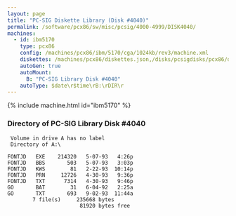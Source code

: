 ```yaml
---
layout: page
title: "PC-SIG Diskette Library (Disk #4040)"
permalink: /software/pcx86/sw/misc/pcsig/4000-4999/DISK4040/
machines:
  - id: ibm5170
    type: pcx86
    config: /machines/pcx86/ibm/5170/cga/1024kb/rev3/machine.xml
    diskettes: /machines/pcx86/diskettes.json,/disks/pcsigdisks/pcx86/diskettes.json
    autoGen: true
    autoMount:
      B: "PC-SIG Library Disk #4040"
    autoType: $date\r$time\rB:\rDIR\r
---
```


{% include machine.html id="ibm5170" %}

### Directory of PC-SIG Library Disk #4040

     Volume in drive A has no label
     Directory of A:\

    FONTJD   EXE    214320   5-07-93   4:26p
    FONTJD   BBS       503   5-07-93   3:03p
    FONTJD   KWS        81   2-22-93  10:14p
    FONTJD   PRN     12726   4-30-93   9:36p
    FONTJD   TXT      7314   4-30-93   9:46p
    GO       BAT        31   6-04-92   2:25a
    GO       TXT       693   9-02-93  11:44a
            7 file(s)     235668 bytes
                           81920 bytes free

